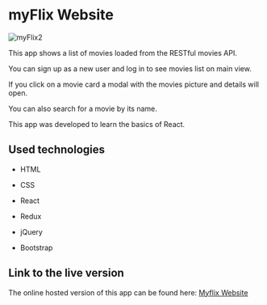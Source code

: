 
<h1>myFlix Website</h1>

![myFlix2](https://user-images.githubusercontent.com/110600575/232042682-af765379-2098-4e2f-ba73-94c170694112.JPG)


This app shows a list of movies loaded from the RESTful movies API.

You can sign up as a new user and log in to see movies list on main view.

If you click on a movie card a modal with the movies picture and details will open.

You can also search for a movie by its name.

This app was developed to learn the basics of React.

## Used technologies

- HTML

- CSS

- React

- Redux

- jQuery

- Bootstrap

## Link to the live version

The online hosted version of this app can be found here: [Myflix Website](https://myflixck.netlify.app/)
